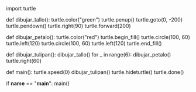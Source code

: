 import turtle

def dibujar_tallo():
    turtle.color("green")
    turtle.penup()
    turtle.goto(0, -200)
    turtle.pendown()
    turtle.right(90)
    turtle.forward(200)

def dibujar_petalo():
    turtle.color("red")
    turtle.begin_fill()
    turtle.circle(100, 60)
    turtle.left(120)
    turtle.circle(100, 60)
    turtle.left(120)
    turtle.end_fill()

def dibujar_tulipan():
    dibujar_tallo()
    for _ in range(6):
        dibujar_petalo()
        turtle.right(60)

def main():
    turtle.speed(0)
    dibujar_tulipan()
    turtle.hideturtle()
    turtle.done()

if __name__ == "__main__":
    main()
